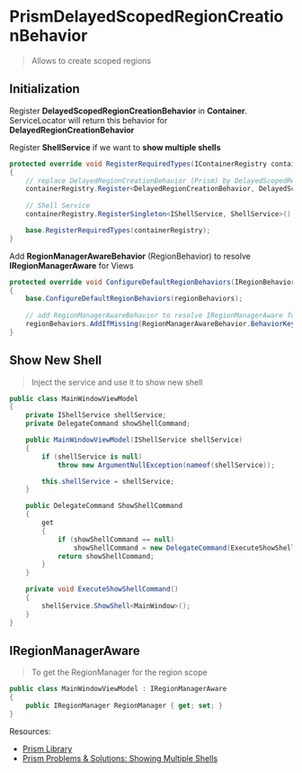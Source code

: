 # PrismDelayedScopedRegionCreationBehavior
 
 > Allows to create scoped regions


## Initialization

Register **DelayedScopedRegionCreationBehavior** in **Container**. ServiceLocator will return this behavior for **DelayedRegionCreationBehavior**

Register **ShellService** if we want to **show multiple shells**

```cs
protected override void RegisterRequiredTypes(IContainerRegistry containerRegistry)
{
    // replace DelayedRegionCreationBehavior (Prism) by DelayedScopedRegionCreationBehavior for ServiceLocator/ ContainerLocator
    containerRegistry.Register<DelayedRegionCreationBehavior, DelayedScopedRegionCreationBehavior>();
    
    // Shell Service
    containerRegistry.RegisterSingleton<IShellService, ShellService>();

    base.RegisterRequiredTypes(containerRegistry);
}
```

Add **RegionManagerAwareBehavior** (RegionBehavior) to resolve **IRegionManagerAware** for Views

```cs
protected override void ConfigureDefaultRegionBehaviors(IRegionBehaviorFactory regionBehaviors)
{
    base.ConfigureDefaultRegionBehaviors(regionBehaviors);
   
    // add RegionManagerAwareBehavior to resolve IRegionManagerAware for Views
    regionBehaviors.AddIfMissing(RegionManagerAwareBehavior.BehaviorKey, typeof(RegionManagerAwareBehavior));
}
```

## Show New Shell

> Inject the service and use it to show new shell

```cs
public class MainWindowViewModel
{
    private IShellService shellService;
    private DelegateCommand showShellCommand;

    public MainWindowViewModel(IShellService shellService)
    {
        if (shellService is null)
            throw new ArgumentNullException(nameof(shellService));

        this.shellService = shellService;
    }

    public DelegateCommand ShowShellCommand
    {
        get
        {
            if (showShellCommand == null)
                showShellCommand = new DelegateCommand(ExecuteShowShellCommand);
            return showShellCommand;
        }
    }

    private void ExecuteShowShellCommand()
    {
        shellService.ShowShell<MainWindow>();
    }
}
```

## IRegionManagerAware

> To get the RegionManager for the region scope

```cs
public class MainWindowViewModel : IRegionManagerAware
{
    public IRegionManager RegionManager { get; set; }
}
```

 Resources:

 * [Prism Library](https://github.com/PrismLibrary/Prism)
 * [Prism Problems & Solutions: Showing Multiple Shells](https://app.pluralsight.com/library/courses/prism-showing-multiple-shells/table-of-contents)
